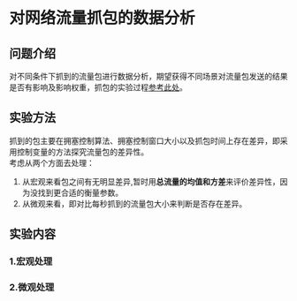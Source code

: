 # 对网络流量抓包的数据分析<br>
## 问题介绍<br>
对不同条件下抓到的流量包进行数据分析，期望获得不同场景对流量包发送的结果是否有影响及影响权重，抓包的实验过程[参考此处](https://github.com/xlxingRun/tcp-capture "流量抓包实验")。<br>

## 实验方法<br>
抓到的包主要在拥塞控制算法、拥塞控制窗口大小以及抓包时间上存在差异，即采用控制变量的方法探究流量包的差异性。<br>
考虑从两个方面去处理：<br>
1. 从宏观来看包之间有无明显差异,暂时用**总流量的均值和方差**来评价差异性，因为没找到更合适的衡量参数。<br>
2. 从微观来看，即对比每秒抓到的流量包大小来判断是否存在差异。<br>

## 实验内容<br>
### 1.宏观处理<br>


### 2.微观处理<br>

